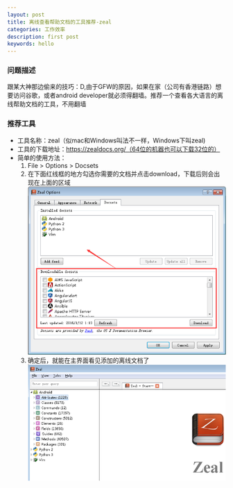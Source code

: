 ```yaml
---
layout: post
title: 离线查看帮助文档的工具推荐-zeal
categories: 工作效率
description: first post
keywords: hello
---
```


### 问题描述
跟某大神那边偷来的技巧：D,由于GFW的原因，如果在家（公司有香港链路）想要访问谷歌，或者android developer就必须得翻墙。推荐一个查看各大语言的离线帮助文档的工具，不用翻墙

### 推荐工具
- 工具名称：zeal（似mac和Windows叫法不一样，Windows下叫zeal)
- 工具的下载地址：https://zealdocs.org/（64位的机器也可以下载32位的）
- 简单的使用方法：
    1. File > Options > Docsets   
    2. 在下面红线框的地方勾选你需要的文档并点击download，下载后则会出现在上面的区域
    ![2016-1-11-3](/images/2016-1-11-3.png)
    3. 确定后，就能在主界面看见添加的离线文档了
    ![2016-1-11-4](/images/2016-1-11-4.png)
